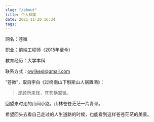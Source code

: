 ```yaml
---
slug: "/about"
title: 个人档案
date: 2021-11-20 16:34
tags:
---
```


网名：苍微

职业：前端工程师（2015年至今）

教育经历：大学本科

联系方式：owlikesj@gmail.com

“苍微”，取自李白《过终南山下斛斯山人宿置酒》：

> 却顾所来径，苍苍横翠微。

回望来时走的山间小路，山林苍苍茫茫一片青翠。

希望回头去看自己走过的人生道路的时候，也能看到这样苍苍茫茫的美景。
